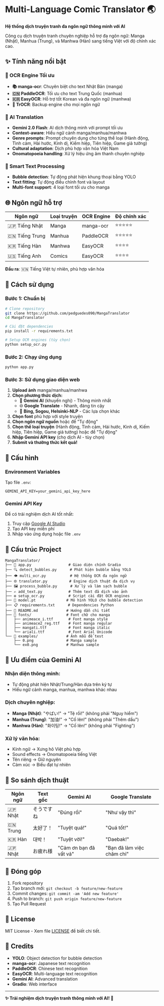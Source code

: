 # Multi-Language Comic Translator 🌏

**Hệ thống dịch truyện tranh đa ngôn ngữ thông minh với AI**

Công cụ dịch truyện tranh chuyên nghiệp hỗ trợ đa ngôn ngữ: Manga (Nhật), Manhua (Trung), và Manhwa (Hàn) sang tiếng Việt với độ chính xác cao.

## ✨ Tính năng nổi bật

### 🎯 OCR Engine Tối ưu
- **📚 manga-ocr**: Chuyên biệt cho text Nhật Bản (manga)
- **🇨🇳 PaddleOCR**: Tối ưu cho text Trung Quốc (manhua)  
- **🇰🇷 EasyOCR**: Hỗ trợ tốt Korean và đa ngôn ngữ (manhwa)
- **🔄 TrOCR**: Backup engine cho mọi ngôn ngữ

### 🤖 AI Translation
- **Gemini 2.0 Flash**: AI dịch thông minh với prompt tối ưu
- **Context-aware**: Hiểu ngữ cảnh manga/manhua/manhwa
- **Genre prompts**: Prompt chuyên dụng cho từng thể loại (Hành động, Tình cảm, Hài hước, Kinh dị, Kiếm hiệp, Tiên hiệp, Game giả tưởng)
- **Cultural adaptation**: Dịch phù hợp văn hóa Việt Nam
- **Onomatopoeia handling**: Xử lý hiệu ứng âm thanh chuyên nghiệp

### 🎨 Smart Text Processing
- **Bubble detection**: Tự động phát hiện khung thoại bằng YOLO
- **Text fitting**: Tự động điều chỉnh font và layout
- **Multi-font support**: 4 loại font tối ưu cho manga

## 🌐 Ngôn ngữ hỗ trợ

| Ngôn ngữ | Loại truyện | OCR Engine | Độ chính xác |
|----------|-------------|------------|--------------|
| 🇯🇵 Tiếng Nhật | Manga | manga-ocr | ⭐⭐⭐⭐⭐ |
| 🇨🇳 Tiếng Trung | Manhua | PaddleOCR | ⭐⭐⭐⭐⭐ |
| 🇰🇷 Tiếng Hàn | Manhwa | EasyOCR | ⭐⭐⭐⭐ |
| 🇺🇸 Tiếng Anh | Comics | EasyOCR | ⭐⭐⭐⭐ |

**Đầu ra**: 🇻🇳 Tiếng Việt tự nhiên, phù hợp văn hóa

## 🚀 Cách sử dụng

### Bước 1: Chuẩn bị
```bash
# Clone repository
git clone https://github.com/pedguedes090/MangaTranslator
cd MangaTranslator

# Cài đặt dependencies  
pip install -r requirements.txt

# Setup OCR engines (tùy chọn)
python setup_ocr.py
```

### Bước 2: Chạy ứng dụng
```bash
python app.py
```

### Bước 3: Sử dụng giao diện web
1. **Upload ảnh** manga/manhua/manhwa
2. **Chọn phương thức dịch:**
   - 🤖 **Gemini AI** (khuyến nghị) - Thông minh nhất
   - 🌐 **Google Translate** - Nhanh, đáng tin cậy  
   - 🔄 **Bing, Sogou, Helsinki-NLP** - Các lựa chọn khác
3. **Chọn font** phù hợp với style truyện
4. **Chọn ngôn ngữ nguồn** hoặc để "Tự động"
5. **Chọn thể loại truyện** (Hành động, Tình cảm, Hài hước, Kinh dị, Kiếm hiệp, Tiên hiệp, Game giả tưởng) hoặc để "Tự động"
6. **Nhập Gemini API key** (cho dịch AI - tùy chọn)
7. **Submit và thưởng thức kết quả!**

## 🔧 Cấu hình

### Environment Variables
Tạo file `.env`:
```env
GEMINI_API_KEY=your_gemini_api_key_here
```

### Gemini API Key
Để có trải nghiệm dịch AI tốt nhất:
1. Truy cập [Google AI Studio](https://aistudio.google.com/app/apikey)
2. Tạo API key miễn phí
3. Nhập vào ứng dụng hoặc file `.env`

## 📁 Cấu trúc Project

```
MangaTranslator/
├── 📄 app.py                 # Giao diện chính Gradio  
├── 🔍 detect_bubbles.py      # Phát hiện bubble bằng YOLO
├── 👁️ multi_ocr.py           # Hệ thống OCR đa ngôn ngữ
├── 🌐 translator.py          # Engine dịch thuật đa dịch vụ
├── 🖼️ process_bubble.py      # Xử lý và làm sạch bubble
├── ✍️ add_text.py            # Thêm text đã dịch vào ảnh
├── ⚙️ setup_ocr.py           # Script cài đặt OCR engines
├── 🤖 model.pt              # Mô hình YOLO cho bubble detection
├── 📋 requirements.txt      # Dependencies Python
├── 📖 README.md             # Hướng dẫn chi tiết
├── 🎨 fonts/                # Font chữ cho manga
│   ├── animeace_i.ttf       # Font manga style
│   ├── animeace2_reg.ttf    # Font manga regular
│   ├── mangati.ttf          # Font manga italic
│   └── ariali.ttf           # Font Arial Unicode
└── 📸 examples/             # Ảnh mẫu để test
    ├── 0.png               # Manga sample
    └── ex0.png             # Manhwa sample
```

## 🧠 Ưu điểm của Gemini AI

### Nhận diện thông minh:
- Tự động phát hiện Nhật/Trung/Hàn dựa trên ký tự
- Hiểu ngữ cảnh manga, manhua, manhwa khác nhau

### Dịch chuyên nghiệp:
- **Manga (Nhật)**: "やばい!" → "Tệ rồi!" (không phải "Nguy hiểm")
- **Manhua (Trung)**: "加油!" → "Cố lên!" (không phải "Thêm dầu")  
- **Manhwa (Hàn)**: "화이팅!" → "Cố lên!" (không phải "Fighting")

### Xử lý văn hóa:
- Kính ngữ → Xưng hô Việt phù hợp
- Sound effects → Onomatopoeia tiếng Việt
- Tên riêng → Giữ nguyên
- Cảm xúc → Biểu đạt tự nhiên

## 🎯 So sánh dịch thuật

| Ngôn ngữ | Text gốc | Gemini AI | Google Translate |
|----------|----------|-----------|------------------|
| 🇯🇵 Nhật | そうですね | "Đúng rồi" | "Như vậy thì" |
| 🇨🇳 Trung | 太好了！ | "Tuyệt quá!" | "Quá tốt!" |
| 🇰🇷 Hàn | 대박！ | "Tuyệt vời!" | "Daebak!" |
| 🇯🇵 Nhật | お疲れ様 | "Cảm ơn bạn đã vất vả" | "Bạn đã làm việc chăm chỉ" |

## 🤝 Đóng góp

1. Fork repository
2. Tạo branch mới: `git checkout -b feature/new-feature`
3. Commit changes: `git commit -am 'Add new feature'`
4. Push to branch: `git push origin feature/new-feature`
5. Tạo Pull Request

## 📄 License

MIT License - Xem file [LICENSE](LICENSE) để biết chi tiết.

## 🙏 Credits

- **YOLO**: Object detection for bubble detection
- **manga-ocr**: Japanese text recognition
- **PaddleOCR**: Chinese text recognition  
- **EasyOCR**: Multi-language text recognition
- **Gemini AI**: Advanced translation
- **Gradio**: Web interface

---

**✨ Trải nghiệm dịch truyện tranh thông minh với AI! 🚀**